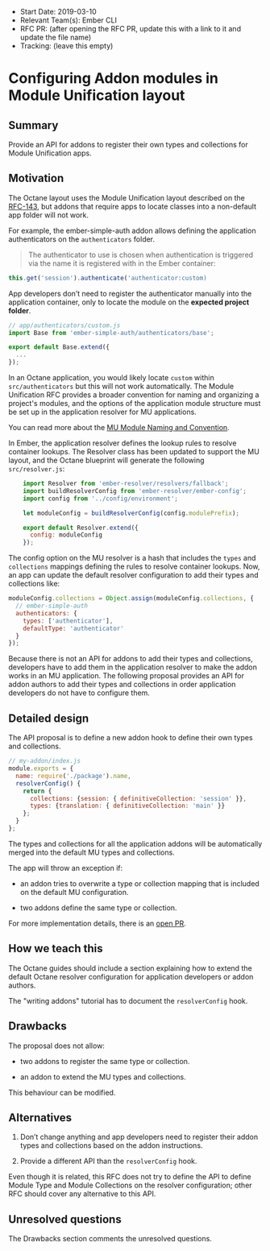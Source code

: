 - Start Date: 2019-03-10
- Relevant Team(s): Ember CLI
- RFC PR: (after opening the RFC PR, update this with a link to it and update the file name)
- Tracking: (leave this empty)

# Configuring Addon modules in Module Unification layout

## Summary

Provide an API for addons to register their own types and collections for Module Unification apps.

## Motivation

The Octane layout uses the Module Unification layout described on the [RFC-143](https://github.com/emberjs/rfcs/blob/master/text/0143-module-unification.md), but addons that require apps to locate classes into a non-default app folder will not work.

For example, the ember-simple-auth addon allows defining the application authenticators on the `authenticators` folder.

> The authenticator to use is chosen when authentication is triggered via the name it is registered with in the Ember container:

```js
this.get('session').authenticate('authenticator:custom)
```

App developers don’t need to register the authenticator manually into the application container, only to locate the module on the **expected project folder**.

```js
// app/authenticators/custom.js
import Base from 'ember-simple-auth/authenticators/base';

export default Base.extend({
  ...
});
```

In an Octane application, you would likely locate `custom`  within `src/authenticators` but this will not work automatically. The Module Unification RFC provides a broader convention for naming and organizing a project's modules, and the options of the application module structure must be set up in the application resolver for MU applications.

You can read more about the [MU Module Naming and Convention](https://github.com/emberjs/rfcs/blob/master/text/0143-module-unification.md#module-naming-and-organization).

In Ember, the application resolver defines the lookup rules to resolve container lookups. The Resolver class has been updated to support the MU layout, and the Octane blueprint will generate the following `src/resolver.js`:

```js
    import Resolver from 'ember-resolver/resolvers/fallback';
    import buildResolverConfig from 'ember-resolver/ember-config';
    import config from '../config/environment';

    let moduleConfig = buildResolverConfig(config.modulePrefix);

    export default Resolver.extend({
      config: moduleConfig
    });
```

The config option on the MU resolver is a hash that includes the `types` and `collections` mappings defining the rules to resolve container lookups. Now, an app can update the default resolver configuration to add their types and collections like:

```js
moduleConfig.collections = Object.assign(moduleConfig.collections, {
  // ember-simple-auth
  authenticators: {
    types: ['authenticator'],
    defaultType: 'authenticator'
  }
});
```

Because there is not an API for addons to add their types and collections, developers have to add them in the application resolver to make the addon works in an MU application.
The following proposal provides an API for addon authors to add their types and collections in order application developers do not have to configure them.


## Detailed design

The API proposal is to define a new addon hook to define their own types and collections.

```js
// my-addon/index.js
module.exports = {
  name: require('./package').name,
  resolverConfig() {
    return {
      collections: {session: { definitiveCollection: 'session' }},
      types: {translation: { definitiveCollection: 'main' }}
    };
  }
};
```

The types and collections for all the application addons will be automatically merged into the default MU types and collections.

The app will throw an exception if:

- an addon tries to overwrite a type or collection mapping that is included on the default MU configuration.

- two addons define the same type or collection.

For more implementation details, there is an [open PR](https://github.com/ember-cli/ember-resolver/pull/348).

## How we teach this

The Octane guides should include a section explaining how to extend the default Octane resolver configuration for application developers or addon authors.

The "writing addons" tutorial has to document the `resolverConfig` hook.

## Drawbacks

The proposal does not allow:

- two addons to register the same type or collection.

- an addon to extend the MU types and collections.

This behaviour can be modified.

## Alternatives

1) Don’t change anything and app developers need to register their addon types and collections based on the addon instructions.

2) Provide a different API than the `resolverConfig` hook.

Even though it is related, this RFC does not try to define the API to define Module Type and Module Collections on the resolver configuration; other RFC should cover any alternative to this API.

## Unresolved questions

The Drawbacks section comments the unresolved questions.
